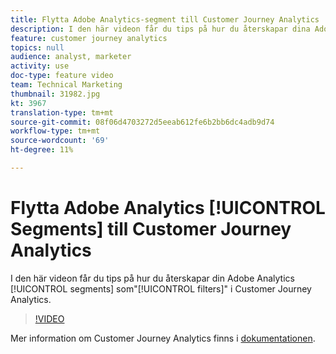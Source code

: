 ```yaml
---
title: Flytta Adobe Analytics-segment till Customer Journey Analytics
description: I den här videon får du tips på hur du återskapar dina Adobe Analytics-segment som"filter" i Customer Journey Analytics.
feature: customer journey analytics
topics: null
audience: analyst, marketer
activity: use
doc-type: feature video
team: Technical Marketing
thumbnail: 31982.jpg
kt: 3967
translation-type: tm+mt
source-git-commit: 08f06d4703272d5eeab612fe6b2bb6dc4adb9d74
workflow-type: tm+mt
source-wordcount: '69'
ht-degree: 11%

---
```



# Flytta Adobe Analytics [!UICONTROL Segments] till Customer Journey Analytics

I den här videon får du tips på hur du återskapar din Adobe Analytics [!UICONTROL segments] som&quot;[!UICONTROL filters]&quot; i Customer Journey Analytics.

>[!VIDEO](https://video.tv.adobe.com/v/31982/?quality=12)

Mer information om Customer Journey Analytics finns i [dokumentationen](https://docs.adobe.com/content/help/en/analytics-platform/using/cja-landing.html).
